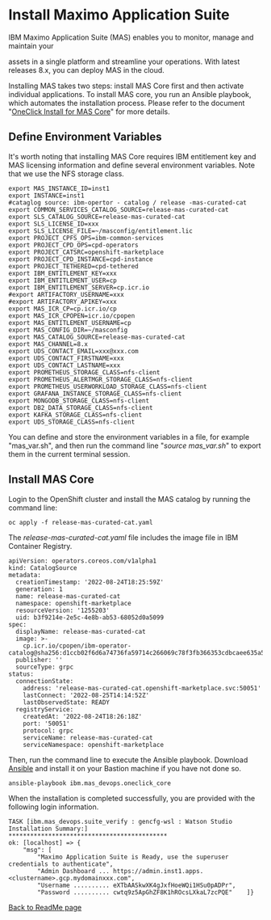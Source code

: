 # Install Maximo Application Suite

IBM Maximo Application Suite (MAS) enables you to monitor, manage and
maintain your

assets in a single platform and streamline your operations. With latest
releases 8.x, you can deploy MAS in the cloud.

Installing MAS takes two steps: install MAS Core first and then activate
individual applications. To install MAS core, you run an Ansible
playbook, which automates the installation process. Please refer to the
document "[OneClick Install for MAS
Core](https://ibm-mas.github.io/ansible-devops/playbooks/oneclick-core/)"
for more details.

## Define Environment Variables

It's worth noting that installing MAS Core requires IBM entitlement key
and MAS licensing information and define several environment variables.
Note that we use the NFS storage class.

```
export MAS_INSTANCE_ID=inst1
export INSTANCE=inst1
#cataglog source: ibm-opertor - catalog / release -mas-curated-cat
export COMMON_SERVICES_CATALOG_SOURCE=release-mas-curated-cat
export SLS_CATALOG_SOURCE=release-mas-curated-cat
export SLS_LICENSE_ID=xxx
export SLS_LICENSE_FILE=~/masconfig/entitlement.lic
export PROJECT_CPFS_OPS=ibm-common-services        
export PROJECT_CPD_OPS=cpd-operators
export PROJECT_CATSRC=openshift-marketplace
export PROJECT_CPD_INSTANCE=cpd-instance
export PROJECT_TETHERED=cpd-tethered
export IBM_ENTITLEMENT_KEY=xxx
export IBM_ENTITLEMENT_USER=cp
export IBM_ENTITLEMENT_SERVER=cp.icr.io
#export ARTIFACTORY_USERNAME=xxx
#export ARTIFACTORY_APIKEY=xxx
export MAS_ICR_CP=cp.icr.io/cp
export MAS_ICR_CPOPEN=icr.io/cpopen
export MAS_ENTITLEMENT_USERNAME=cp
export MAS_CONFIG_DIR=~/masconfig
export MAS_CATALOG_SOURCE=release-mas-curated-cat
export MAS_CHANNEL=8.x
export UDS_CONTACT_EMAIL=xxx@xxx.com
export UDS_CONTACT_FIRSTNAME=xxx
export UDS_CONTACT_LASTNAME=xxx
export PROMETHEUS_STORAGE_CLASS=nfs-client
export PROMETHEUS_ALERTMGR_STORAGE_CLASS=nfs-client
export PROMETHEUS_USERWORKLOAD_STORAGE_CLASS=nfs-client
export GRAFANA_INSTANCE_STORAGE_CLASS=nfs-client
export MONGODB_STORAGE_CLASS=nfs-client
export DB2_DATA_STORAGE_CLASS=nfs-client
export KAFKA_STORAGE_CLASS=nfs-client
export UDS_STORAGE_CLASS=nfs-client
```

You can define and store the environment variables in a file, for
example "mas_var.sh", and then run the command line "*source
mas_var.sh*" to export them in the current terminal session.

## Install MAS Core

Login to the OpenShift cluster and install the MAS catalog by running
the command line:

```
oc apply -f release-mas-curated-cat.yaml
```

The *release-mas-curated-cat.yaml* file includes the image file in IBM
Container Registry.

```
apiVersion: operators.coreos.com/v1alpha1
kind: CatalogSource
metadata:
  creationTimestamp: '2022-08-24T18:25:59Z'
  generation: 1
  name: release-mas-curated-cat
  namespace: openshift-marketplace
  resourceVersion: '1255203'
  uid: b3f9214e-2e5c-4e8b-ab53-68052d0a5099
spec:
  displayName: release-mas-curated-cat
  image: >-
    cp.icr.io/cpopen/ibm-operator-catalog@sha256:d1ccb02f6d6a74736fa59714c266069c78f3fb366353cdbcaee635a5720e6f27
  publisher: ''
  sourceType: grpc
status:
  connectionState:
    address: 'release-mas-curated-cat.openshift-marketplace.svc:50051'
    lastConnect: '2022-08-25T14:14:52Z'
    lastObservedState: READY
  registryService:
    createdAt: '2022-08-24T18:26:18Z'
    port: '50051'
    protocol: grpc
    serviceName: release-mas-curated-cat
    serviceNamespace: openshift-marketplace
```

Then, run the command line to execute the Ansible playbook. Download
[Ansible](https://docs.ansible.com/ansible/latest/installation_guide/intro_installation.html)
and install it on your Bastion machine if you have not done so.

```
ansible-playbook ibm.mas_devops.oneclick_core
```

When the installation is completed successfully, you are provided with
the following login information.

```
TASK [ibm.mas_devops.suite_verify : gencfg-wsl : Watson Studio Installation Summary:] 
********************************************
ok: [localhost] => {
    "msg": [
        "Maximo Application Suite is Ready, use the superuser credentials to authenticate",
        "Admin Dashboard ... https://admin.inst1.apps.<clustername>.gcp.mydomainxxx.com",
        "Username .......... eXTbAASkwXK4gJxfHoeWQi1HSu0pADPr",
        "Password .......... cwtq9z5ApGhZF8K1hROcsLXkaL7zcPQE"    ]}
```

[Back to ReadMe page](~/README.MD)
